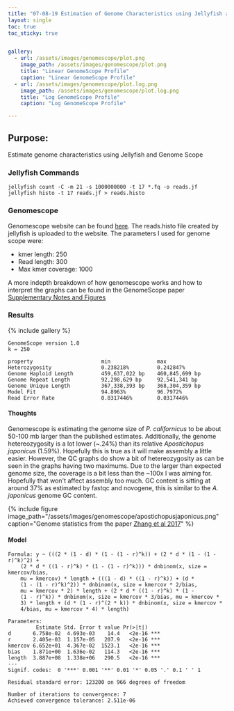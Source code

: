 ```yaml
---
title: "07-08-19 Estimation of Genome Characteristics using Jellyfish and Genomescope"
layout: single
toc: true
toc_sticky: true


gallery:
  - url: /assets/images/genomescope/plot.png
    image_path: /assets/images/genomescope/plot.png
    title: "Linear GenomeScope Profile"
    caption: "Linear GenomeScope Profile"
  - url: /assets/images/genomescope/plot.log.png
    image_path: /assets/images/genomescope/plot.log.png
    title: "Log GenomeScope Profile"
    caption: "Log GenomeScope Profile"  

---
```


## Purpose: 
Estimate genome characteristics using Jellyfish and Genome Scope


### Jellyfish Commands

```
jellyfish count -C -m 21 -s 1000000000 -t 17 *.fq -o reads.jf
jellyfish histo -t 17 reads.jf > reads.histo
```

### Genomescope

Genomescope website can be found [here](http://qb.cshl.edu/genomescope/). The reads.histo file created by jellyfish is uploaded to the website. The parameters I used for genome scope were:
* kmer length: 250
* Read length: 300
* Max kmer coverage: 1000

A more indepth breakdown of how genomescope works and how to interpret the graphs can be found in the GenomeScope paper [Supplementary Notes and Figures](https://www.biorxiv.org/content/biorxiv/suppl/2017/02/28/075978.DC2/075978-1.pdf) 

### Results

{% include gallery %}

```
GenomeScope version 1.0
k = 250

property                      min               max               
Heterozygosity                0.238218%         0.242847%         
Genome Haploid Length         459,637,022 bp    460,845,699 bp    
Genome Repeat Length          92,298,629 bp     92,541,341 bp     
Genome Unique Length          367,338,393 bp    368,304,359 bp    
Model Fit                     94.8963%          96.7972%          
Read Error Rate               0.0317446%        0.0317446%    
```


#### Thoughts

Genomescope is estimating the genome size of *P. californicus* to be about 50-100 mb larger than the published estimates. Additionally, the genome hetereozygosity is a lot lower (~.24%) than its relative *Apostichopus japonicus* (1.59%). Hopefully this is true as it will make assembly a little easier. However, the QC graphs do show a bit of hetereozygosity as can be seen in the graphs having two maximums. Due to the larger than expected genome size, the coverage is a bit less than the ~100x I was aiming for. Hopefully that won't affect assembly too much. GC content is sitting at around 37% as estimated by fastqc and novogene, this is similar to the *A. japonicus* genome GC content. 

{% include figure image_path="/assets/images/genomescope/apostichopusjaponicus.png" caption="Genome statistics from  the paper [Zhang et al 2017](https://journals.plos.org/plosbiology/article?id=10.1371/journal.pbio.2003790)" %}


#### Model
```
Formula: y ~ (((2 * (1 - d) * (1 - (1 - r)^k)) + (2 * d * (1 - (1 - r)^k)^2) + 
    (2 * d * ((1 - r)^k) * (1 - (1 - r)^k))) * dnbinom(x, size = kmercov/bias, 
    mu = kmercov) * length + (((1 - d) * ((1 - r)^k)) + (d * 
    (1 - (1 - r)^k)^2)) * dnbinom(x, size = kmercov * 2/bias, 
    mu = kmercov * 2) * length + (2 * d * ((1 - r)^k) * (1 - 
    (1 - r)^k)) * dnbinom(x, size = kmercov * 3/bias, mu = kmercov * 
    3) * length + (d * (1 - r)^(2 * k)) * dnbinom(x, size = kmercov * 
    4/bias, mu = kmercov * 4) * length)

Parameters:
         Estimate Std. Error t value Pr(>|t|)    
d       6.758e-02  4.693e-03    14.4   <2e-16 ***
r       2.405e-03  1.157e-05   207.9   <2e-16 ***
kmercov 6.652e+01  4.367e-02  1523.1   <2e-16 ***
bias    1.871e+00  1.636e-02   114.3   <2e-16 ***
length  3.887e+08  1.338e+06   290.5   <2e-16 ***
---
Signif. codes:  0 '***' 0.001 '**' 0.01 '*' 0.05 '.' 0.1 ' ' 1

Residual standard error: 123200 on 966 degrees of freedom

Number of iterations to convergence: 7 
Achieved convergence tolerance: 2.511e-06
```


